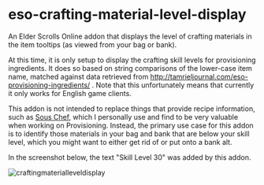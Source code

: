 eso-crafting-material-level-display
===================================

An Elder Scrolls Online addon that displays the level of crafting materials in the item tooltips (as viewed from your bag or bank).

At this time, it is only setup to display the crafting skill levels for provisioning ingredients. It does so based on string comparisons of the lower-case item name, matched against data retrieved from http://tamrieljournal.com/eso-provisioning-ingredients/ . Note that this unfortunately means that currently it only works for English game clients.

This addon is not intended to replace things that provide recipe information, such as [Sous Chef](http://www.esoui.com/downloads/info163-SousChef.html), which I personally use and find to be very valuable when working on Provisioning. Instead, the primary use case for this addon is to identify those materials in your bag and bank that are below your skill level, which you might want to either get rid of or put onto a bank alt.

In the screenshot below, the text "Skill Level 30" was added by this addon.

![craftingmaterialleveldisplay](https://cloud.githubusercontent.com/assets/3254856/2924800/6bf57890-d73d-11e3-80af-4156e670f6af.jpg)

